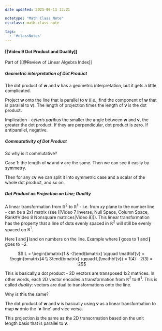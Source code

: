 ```yaml
---
date updated: 2021-06-11 13:21

notetype: "Math Class Note"
cssclass: math-class-note

tags:
  - '#classNotes'
---
```


#### [[Video 9 Dot Product and Duality]]
Part of [[@Review of Linear Algebra Index]]

##### Geometric interpretation of Dot Product

The dot product of $\mathbf{w}$ and $\mathbf{v}$ has a geometric interpretation, but it gets a little complicated. 

Project $\mathbf{w}$ onto the line that is parallel to $\mathbf{v}$ (i.e., find the component of $\mathbf{w}$ that is parallel to $\mathbf{v}$). The length of projection times the length of $\mathbf{v}$ is the dot product. 

Implication - _ceteris paribus_ the smaller the angle between $\mathbf{w}$ and $\mathbf{v}$, the greater the dot product. If they are perpendicular, dot  product is zero. If antiparallel, negative. 

##### Commutativity of Dot Product

So why is it commutative? 

Case 1: the length of $\mathbf{w}$ and $\mathbf{v}$ are the same. Then we can see it easily by symmetry. 

Then for any $c\mathbf{v}$ we can split it into symmetric case and a scalar of the whole dot product, and so on. 


##### Dot Product as Projection on Line; Duality

A linear transformation from $\mathbb{R}^2$ to $\mathbb{R}^1$ - i.e. from $xy$ plane to the number line - can be a 2x1 matrix (see [[Video 7 Inverse, Null Space, Column Space, Rank#Video 8 Nonsquare matrices|Video 8]]). This linear transformation has the property that a line of dots evenly spaced  in $\mathbb{R}^2$ will still be evenly spaced on $\mathbb{R}^1$.

Here $\mathbf{\hat{i}}$ and $\mathbf{\hat{j}}$ land on numbers on the line.  Example where $\mathbf{\hat{i}}$ goes to $1$ and $\mathbf{\hat{j}}$ goes to $-2$. 

$$ L = \begin{bmatrix}1 & -2\end{bmatrix} \qquad \mathbf{v} = \begin{bmatrix}4 \\ 3\end{bmatrix}  \qquad L(\mathbf{v}) =  1(4) - 2(3) = -2$$

This is basically a dot product - 2D vectors are transposed 1x2 matrices. In other words, each 2D vector encodes a transformation from $\mathbb{R}^2$ to $\mathbb{R}^1$. This is called _duality_: vectors are dual to transformations onto the line. 

Why is this the same?

The dot product of $\mathbf{w}$ and $\mathbf{v}$ is basically using $\mathbf{v}$ as a linear transformation to map $\mathbf{w}$ onto the '$\mathbf{v}$-line' and vice versa. 

This projection is the same as the 2D transormation based on the unit length basis that is parallel to $\mathbf{v}$.

